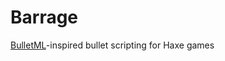 Barrage
=======

[BulletML](http://www.asahi-net.or.jp/~cs8k-cyu/bulletml/index_e.html)-inspired bullet scripting for Haxe games
